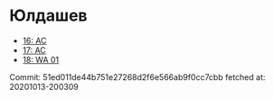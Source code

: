 # Юлдашев
- [16: AC](16.md)
- [17: AC](17.md)
- [18: WA 01](18.md)

Commit: 51ed011de44b751e27268d2f6e566ab9f0cc7cbb
 fetched at: 20201013-200309
